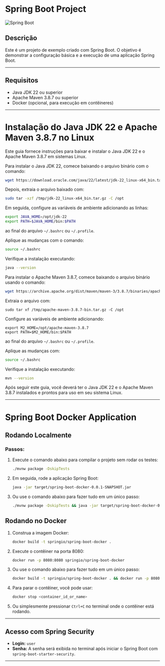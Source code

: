 # Spring Boot Project


![Spring Boot](https://cdn.jsdelivr.net/gh/springcloud-community/image-bucket/2022/09/19/9f7a100756014b7da2fff823df64c5d2.png)


## Descrição

Este é um projeto de exemplo criado com Spring Boot. O objetivo é demonstrar a configuração básica e a execução de uma aplicação Spring Boot.

---

## Requisitos

- Java JDK 22 ou superior
- Apache Maven 3.8.7 ou superior
- Docker (opcional, para execução em contêineres)
  
---

# Instalação do Java JDK 22 e Apache Maven 3.8.7 no Linux

Este guia fornece instruções para baixar e instalar o Java JDK 22 e o Apache Maven 3.8.7 em sistemas Linux. 

Para instalar o Java JDK 22, comece baixando o arquivo binário com o comando:  
   ```bash
wget https://download.oracle.com/java/22/latest/jdk-22_linux-x64_bin.tar.gz -P /tmp  
   ```

Depois, extraia o arquivo baixado com:  
   ```bash
sudo tar -xzf /tmp/jdk-22_linux-x64_bin.tar.gz -C /opt
   ```

Em seguida, configure as variáveis de ambiente adicionando as linhas: 
   ```bash
export JAVA_HOME=/opt/jdk-22  
export PATH=$JAVA_HOME/bin:$PATH
   ```  
ao final do arquivo `~/.bashrc` ou `~/.profile`.  

Aplique as mudanças com o comando: 
   ```bash
source ~/.bashrc  
   ```

Verifique a instalação executando:  
   ```bash
java --version  
   ```

Para instalar o Apache Maven 3.8.7, comece baixando o arquivo binário usando o comando:  
   ```bash
wget https://archive.apache.org/dist/maven/maven-3/3.8.7/binaries/apache-maven-3.8.7-bin.tar.gz -P /tmp  
   ```

Extraia o arquivo com:
   ```
sudo tar xf /tmp/apache-maven-3.8.7-bin.tar.gz -C /opt
   ```

Configure as variáveis de ambiente adicionando:  
   ```
export M2_HOME=/opt/apache-maven-3.8.7  
export PATH=$M2_HOME/bin:$PATH
   ```
ao final do arquivo `~/.bashrc` ou `~/.profile`.


Aplique as mudanças com:  
   ```bash
source ~/.bashrc  
   ```

Verifique a instalação executando:  
   ```bash
mvn --version  
   ```

Após seguir este guia, você deverá ter o Java JDK 22 e o Apache Maven 3.8.7 instalados e prontos para uso em seu sistema Linux.

---

# Spring Boot Docker Application

## Rodando Localmente

### Passos:

1. Execute o comando abaixo para compilar o projeto sem rodar os testes:

   ```bash
   ./mvnw package -DskipTests
   ```

2. Em seguida, rode a aplicação Spring Boot:

   ```bash
   java -jar target/spring-boot-docker-0.0.1-SNAPSHOT.jar
   ```

3. Ou use o comando abaixo para fazer tudo em um único passo:

   ```bash
   ./mvnw package -DskipTests && java -jar target/spring-boot-docker-0.0.1-SNAPSHOT.jar
   ```

## Rodando no Docker

1. Construa a imagem Docker:

   ```bash
   docker build -t springio/spring-boot-docker .
   ```

2. Execute o contêiner na porta 8080:

   ```bash
   docker run -p 8080:8080 springio/spring-boot-docker
   ```

3. Ou use o comando abaixo para fazer tudo em um único passo:

   ```bash
   docker build -t springio/spring-boot-docker . && docker run -p 8080:8080 springio/spring-boot-docker
   ```
   
4. Para parar o contêiner, você pode usar:

   ```bash
   docker stop <container_id_or_name>
   ```

5. Ou simplesmente pressionar `Ctrl+C` no terminal onde o contêiner está rodando.

---

## Acesso com Spring Security

- **Login:** `user`
- **Senha:** A senha será exibida no terminal após iniciar o Spring Boot com `spring-boot-starter-security`.

---
